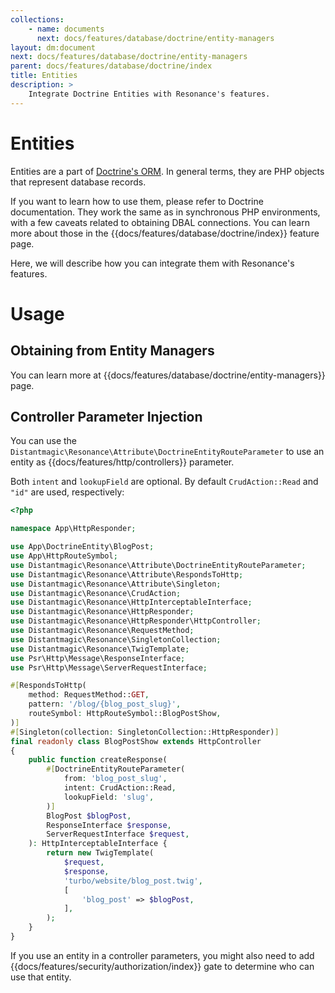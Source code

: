 ```yaml
---
collections: 
    - name: documents
      next: docs/features/database/doctrine/entity-managers
layout: dm:document
next: docs/features/database/doctrine/entity-managers
parent: docs/features/database/doctrine/index
title: Entities
description: >
    Integrate Doctrine Entities with Resonance's features.
---
```


# Entities

Entities are a part of 
[Doctrine's ORM](https://www.doctrine-project.org/projects/orm.html). In 
general terms, they are PHP objects that represent database records.

If you want to learn how to use them, please refer to Doctrine documentation. 
They work the same as in synchronous PHP environments, with a few 
caveats related to obtaining DBAL connections. You can learn more about those 
in the {{docs/features/database/doctrine/index}} feature page.

Here, we will describe how you can integrate them with Resonance's 
features.

# Usage

## Obtaining from Entity Managers

You can learn more at {{docs/features/database/doctrine/entity-managers}} page.

## Controller Parameter Injection

You can use the `Distantmagic\Resonance\Attribute\DoctrineEntityRouteParameter`
to use an entity as {{docs/features/http/controllers}} parameter.

Both `intent` and `lookupField` are optional. By default `CrudAction::Read`
and `"id"` are used, respectively:

```php file:app/HttpResponder/BlogPostShow.php
<?php

namespace App\HttpResponder;

use App\DoctrineEntity\BlogPost;
use App\HttpRouteSymbol;
use Distantmagic\Resonance\Attribute\DoctrineEntityRouteParameter;
use Distantmagic\Resonance\Attribute\RespondsToHttp;
use Distantmagic\Resonance\Attribute\Singleton;
use Distantmagic\Resonance\CrudAction;
use Distantmagic\Resonance\HttpInterceptableInterface;
use Distantmagic\Resonance\HttpResponder;
use Distantmagic\Resonance\HttpResponder\HttpController;
use Distantmagic\Resonance\RequestMethod;
use Distantmagic\Resonance\SingletonCollection;
use Distantmagic\Resonance\TwigTemplate;
use Psr\Http\Message\ResponseInterface;
use Psr\Http\Message\ServerRequestInterface;

#[RespondsToHttp(
    method: RequestMethod::GET,
    pattern: '/blog/{blog_post_slug}',
    routeSymbol: HttpRouteSymbol::BlogPostShow,
)]
#[Singleton(collection: SingletonCollection::HttpResponder)]
final readonly class BlogPostShow extends HttpController
{
    public function createResponse(
        #[DoctrineEntityRouteParameter(
            from: 'blog_post_slug', 
            intent: CrudAction::Read,
            lookupField: 'slug',
        )]
        BlogPost $blogPost,
        ResponseInterface $response,
        ServerRequestInterface $request,
    ): HttpInterceptableInterface {
        return new TwigTemplate(
            $request,
            $response,
            'turbo/website/blog_post.twig', 
            [
                'blog_post' => $blogPost,
            ],
        );
    }
}
```

If you use an entity in a controller parameters, you might also need to add 
{{docs/features/security/authorization/index}} gate to determine who can use 
that entity.
